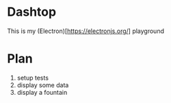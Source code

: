 Dashtop
=======

This is my (Electron)[https://electronjs.org/] playground


Plan
====

1) setup tests
1) display some data
1) display a fountain
